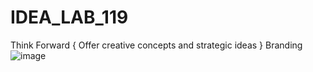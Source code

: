 # IDEA_LAB_119
Think Forward {
Offer creative concepts and strategic ideas
} Branding
![image](https://github.com/user-attachments/assets/8fb2d7d8-1196-4419-a049-86ca3d9deb3f)
